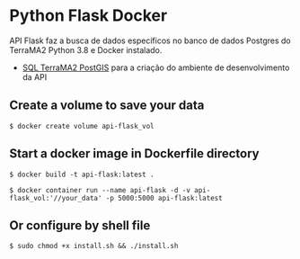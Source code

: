 # Python Flask Docker

API Flask faz a busca de dados específicos no banco de dados Postgres do TerraMA2 Python 3.8 e Docker instalado.
- [SQL TerraMA2 PostGIS](https://github.com/AbnerErnaniADSFatec/sqlterrama2postgis) para a criação do ambiente de desenvolvimento da API

## Create a volume to save your data

```
$ docker create volume api-flask_vol
```

## Start a docker image in Dockerfile directory

```
$ docker build -t api-flask:latest .
```
```
$ docker container run --name api-flask -d -v api-flask_vol:'//your_data' -p 5000:5000 api-flask:latest
```

## Or configure by shell file
```
$ sudo chmod +x install.sh && ./install.sh
```
